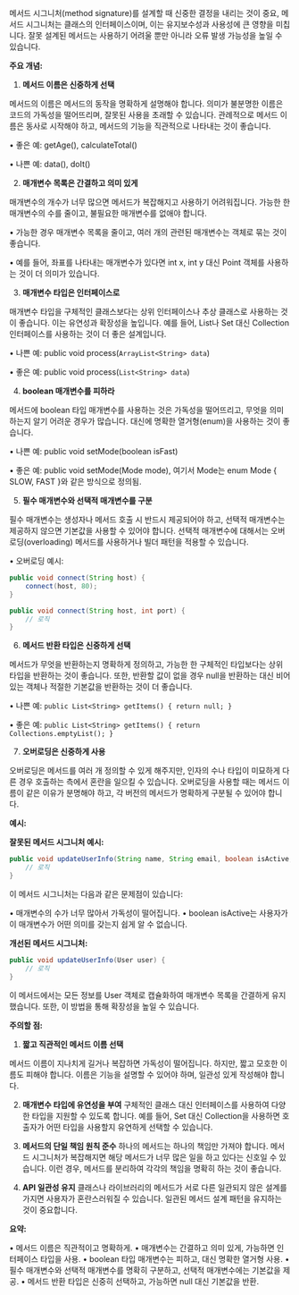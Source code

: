 메서드 시그니처(method signature)를 설계할 때 신중한 결정을 내리는 것이 중요, 메서드 시그니처는 클래스의 인터페이스이며, 이는 유지보수성과 사용성에 큰 영향을 미칩니다. 잘못 설계된 메서드는 사용하기 어려울 뿐만 아니라 오류 발생 가능성을 높일 수 있습니다.

**주요 개념:**

  

1. **메서드 이름은 신중하게 선택**

메서드의 이름은 메서드의 동작을 명확하게 설명해야 합니다. 의미가 불분명한 이름은 코드의 가독성을 떨어뜨리며, 잘못된 사용을 초래할 수 있습니다. 관례적으로 메서드 이름은 동사로 시작해야 하고, 메서드의 기능을 직관적으로 나타내는 것이 좋습니다.

• 좋은 예: getAge(), calculateTotal()

• 나쁜 예: data(), doIt()

2. **매개변수 목록은 간결하고 의미 있게**

매개변수의 개수가 너무 많으면 메서드가 복잡해지고 사용하기 어려워집니다. 가능한 한 매개변수의 수를 줄이고, 불필요한 매개변수를 없애야 합니다.

• 가능한 경우 매개변수 목록을 줄이고, 여러 개의 관련된 매개변수는 객체로 묶는 것이 좋습니다.

• 예를 들어, 좌표를 나타내는 매개변수가 있다면 int x, int y 대신 Point 객체를 사용하는 것이 더 의미가 있습니다.

3. **매개변수 타입은 인터페이스로**

매개변수 타입을 구체적인 클래스보다는 상위 인터페이스나 추상 클래스로 사용하는 것이 좋습니다. 이는 유연성과 확장성을 높입니다. 예를 들어, List나 Set 대신 Collection 인터페이스를 사용하는 것이 더 좋은 설계입니다.

• 나쁜 예: public void process(`ArrayList<String> data`)

• 좋은 예: public void process(`List<String> data`)

4. **boolean 매개변수를 피하라**

메서드에 boolean 타입 매개변수를 사용하는 것은 가독성을 떨어뜨리고, 무엇을 의미하는지 알기 어려운 경우가 많습니다. 대신에 명확한 열거형(enum)을 사용하는 것이 좋습니다.

• 나쁜 예: public void setMode(boolean isFast)

• 좋은 예: public void setMode(Mode mode), 여기서 Mode는 enum Mode { SLOW, FAST }와 같은 방식으로 정의됨.

5. **필수 매개변수와 선택적 매개변수를 구분**

필수 매개변수는 생성자나 메서드 호출 시 반드시 제공되어야 하고, 선택적 매개변수는 제공하지 않으면 기본값을 사용할 수 있어야 합니다. 선택적 매개변수에 대해서는 오버로딩(overloading) 메서드를 사용하거나 빌더 패턴을 적용할 수 있습니다.

• 오버로딩 예시:

```java
public void connect(String host) {
    connect(host, 80);
}

public void connect(String host, int port) {
    // 로직
}
```

6. **메서드 반환 타입은 신중하게 선택**

메서드가 무엇을 반환하는지 명확하게 정의하고, 가능한 한 구체적인 타입보다는 상위 타입을 반환하는 것이 좋습니다. 또한, 반환할 값이 없을 경우 null을 반환하는 대신 비어있는 객체나 적절한 기본값을 반환하는 것이 더 좋습니다.

• 나쁜 예: `public List<String> getItems() { return null; }`

• 좋은 예: `public List<String> getItems() { return Collections.emptyList(); }`

7. **오버로딩은 신중하게 사용**

오버로딩은 메서드를 여러 개 정의할 수 있게 해주지만, 인자의 수나 타입이 미묘하게 다른 경우 호출하는 측에서 혼란을 일으킬 수 있습니다. 오버로딩을 사용할 때는 메서드 이름이 같은 이유가 분명해야 하고, 각 버전의 메서드가 명확하게 구분될 수 있어야 합니다.

**예시:**

**잘못된 메서드 시그니처 예시:**

```java
public void updateUserInfo(String name, String email, boolean isActive, int age) {
    // 로직
}
```

이 메서드 시그니처는 다음과 같은 문제점이 있습니다:

• 매개변수의 수가 너무 많아서 가독성이 떨어집니다.
• boolean isActive는 사용자가 이 매개변수가 어떤 의미를 갖는지 쉽게 알 수 없습니다.

**개선된 메서드 시그니처:**

```java
public void updateUserInfo(User user) {
    // 로직
}
```

이 메서드에서는 모든 정보를 User 객체로 캡슐화하여 매개변수 목록을 간결하게 유지했습니다. 또한, 이 방법을 통해 확장성을 높일 수 있습니다.

**주의할 점:**
1. **짧고 직관적인 메서드 이름 선택**

메서드 이름이 지나치게 길거나 복잡하면 가독성이 떨어집니다. 하지만, 짧고 모호한 이름도 피해야 합니다. 이름은 기능을 설명할 수 있어야 하며, 일관성 있게 작성해야 합니다.

2. **매개변수 타입에 유연성을 부여**
구체적인 클래스 대신 인터페이스를 사용하여 다양한 타입을 지원할 수 있도록 합니다. 예를 들어, Set 대신 Collection을 사용하면 호출자가 어떤 타입을 사용할지 유연하게 선택할 수 있습니다.

3. **메서드의 단일 책임 원칙 준수**
하나의 메서드는 하나의 책임만 가져야 합니다. 메서드 시그니처가 복잡해지면 해당 메서드가 너무 많은 일을 하고 있다는 신호일 수 있습니다. 이런 경우, 메서드를 분리하여 각각의 책임을 명확히 하는 것이 좋습니다.

4. **API 일관성 유지**
클래스나 라이브러리의 메서드가 서로 다른 일관되지 않은 설계를 가지면 사용자가 혼란스러워질 수 있습니다. 일관된 메서드 설계 패턴을 유지하는 것이 중요합니다.

  
**요약:**

• 메서드 이름은 직관적이고 명확하게.
• 매개변수는 간결하고 의미 있게, 가능하면 인터페이스 타입을 사용.
• boolean 타입 매개변수는 피하고, 대신 명확한 열거형 사용.
• 필수 매개변수와 선택적 매개변수를 명확히 구분하고, 선택적 매개변수에는 기본값을 제공.
• 메서드 반환 타입은 신중히 선택하고, 가능하면 null 대신 기본값을 반환.
